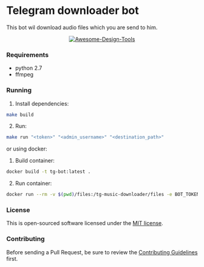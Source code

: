 # Telegram downloader bot

This bot wil download audio files which you are send to him.

<p align="center">
    <a href="https://i.imgur.com/VcxQma7.png">
    	<img src="https://i.imgur.com/VcxQma7.png" alt="Awesome-Design-Tools"/>
    </a>
</p>


### Requirements
* python 2.7
* ffmpeg

### Running
1) Install dependencies:
```bash
make build
```
2) Run:
```bash
make run "<token>" "<admin_username>" "<destination_path>"
```

or using docker:
1) Build container:
```bash
docker build -t tg-bot:latest .
```
2) Run container:
```bash
docker run --rm -v $(pwd)/files:/tg-music-downloader/files -e BOT_TOKEN='<tg_bot_token>' -e BOT_ADMIN='<tg_username>' -e BOT_DESTINATION='./files' tg-bot
```

### License

This is open-sourced software licensed under the [MIT license](https://opensource.org/licenses/MIT).

### Contributing

Before sending a Pull Request, be sure to review the [Contributing Guidelines](CONTRIBUTING.md) first.
